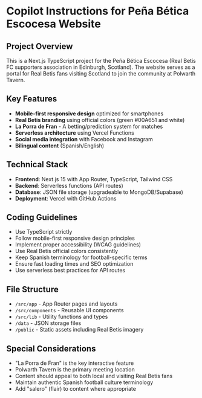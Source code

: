 # Copilot Instructions for Peña Bética Escocesa Website

<!-- Use this file to provide workspace-specific custom instructions to Copilot. For more details, visit https://code.visualstudio.com/docs/copilot/copilot-customization#_use-a-githubcopilotinstructionsmd-file -->

## Project Overview

This is a Next.js TypeScript project for the Peña Bética Escocesa (Real Betis FC supporters association in Edinburgh, Scotland). The website serves as a portal for Real Betis fans visiting Scotland to join the community at Polwarth Tavern.

## Key Features

- **Mobile-first responsive design** optimized for smartphones
- **Real Betis branding** using official colors (green #00A651 and white)
- **La Porra de Fran** - A betting/prediction system for matches
- **Serverless architecture** using Vercel Functions
- **Social media integration** with Facebook and Instagram
- **Bilingual content** (Spanish/English)

## Technical Stack

- **Frontend**: Next.js 15 with App Router, TypeScript, Tailwind CSS
- **Backend**: Serverless functions (API routes)
- **Database**: JSON file storage (upgradeable to MongoDB/Supabase)
- **Deployment**: Vercel with GitHub Actions

## Coding Guidelines

- Use TypeScript strictly
- Follow mobile-first responsive design principles
- Implement proper accessibility (WCAG guidelines)
- Use Real Betis official colors consistently
- Keep Spanish terminology for football-specific terms
- Ensure fast loading times and SEO optimization
- Use serverless best practices for API routes

## File Structure

- `/src/app` - App Router pages and layouts
- `/src/components` - Reusable UI components
- `/src/lib` - Utility functions and types
- `/data` - JSON storage files
- `/public` - Static assets including Real Betis imagery

## Special Considerations

- "La Porra de Fran" is the key interactive feature
- Polwarth Tavern is the primary meeting location
- Content should appeal to both local and visiting Real Betis fans
- Maintain authentic Spanish football culture terminology
- Add "salero" (flair) to content where appropriate
